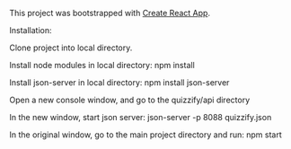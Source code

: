 This project was bootstrapped with [Create React App](https://github.com/facebook/create-react-app).

Installation: 

Clone project into local directory. 

Install node modules in local directory:  npm install

Install json-server in local directory:  npm install json-server

Open a new console window, and go to the quizzify/api directory

In the new window, start json server:  json-server -p 8088 quizzify.json

In the original window, go to the main project directory and run:  npm start



